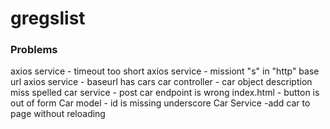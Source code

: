 gregslist
============

### Problems

axios service - timeout too short
axios service - missiont "s" in "http" base url
axios service - baseurl has cars
car controller - car object description miss spelled
car service - post car endpoint is wrong
index.html - button is out of form
Car model - id is missing underscore
Car Service -add car to page without reloading



